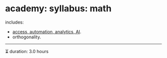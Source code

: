 # academy: syllabus: math

includes:
- [access, automation, analytics, AI](https://github.com/kamangir/giza).
- orthogonality.

---



⏳ duration: 3.0 hours

